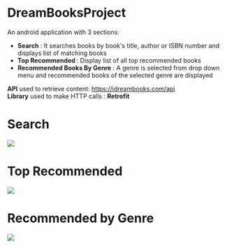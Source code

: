 # DreamBooksProject

An android application with 3 sections: </br>
   - <b>Search</b> : It searches books by book's title, author or ISBN number and displays list of matching books<br/>
   - <b>Top Recommended </b> : Display list of all top recommended books <br/>
   - <b>Recommended Books By Genre</b> : A genre is selected from drop down menu and recommended books of the selected genre are displayed<br/>
   
 
 <b>API</b> used to retrieve content: https://idreambooks.com/api<br/>
 <b>Library</b> used to make HTTP calls : <b>Retrofit</b> <br/>

# Search
<img src=”https://github.com/shakshi/DreamBooksProject/blob/master/screenshot1.png” height=”400”>

# Top Recommended
<img src=”https://github.com/shakshi/DreamBooksProject/blob/master/screenshot2.png” height=”400”>

# Recommended by Genre
<img src=”https://github.com/shakshi/DreamBooksProject/blob/master/screenshot3.png” height=”400”>
